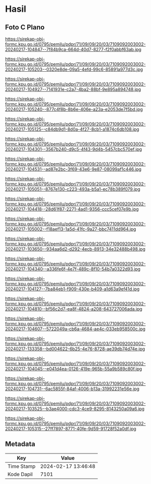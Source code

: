 # Hasil

## Foto C Plano

https://sirekap-obj-formc.kpu.go.id/0795/pemilu/pdpr/71/09/09/20/03/7109092003002-20240217-104847--7f84b9ca-664d-40d7-8277-f2f0abbf63ab.jpg

https://sirekap-obj-formc.kpu.go.id/0795/pemilu/pdpr/71/09/09/20/03/7109092003002-20240217-105203--0320e8de-09a5-4efd-99c6-85891a977d3c.jpg

https://sirekap-obj-formc.kpu.go.id/0795/pemilu/pdpr/71/09/09/20/03/7109092003002-20240217-104927--7141931e-c2a7-4ba2-88bf-9e895a894748.jpg

https://sirekap-obj-formc.kpu.go.id/0795/pemilu/pdpr/71/09/09/20/03/7109092003002-20240217-105240--877c4f8b-8b6e-406e-a23a-e2053de7f5bd.jpg

https://sirekap-obj-formc.kpu.go.id/0795/pemilu/pdpr/71/09/09/20/03/7109092003002-20240217-105125--c84db9d1-8d0a-4f27-8cb1-a1874c6db108.jpg

https://sirekap-obj-formc.kpu.go.id/0795/pemilu/pdpr/71/09/09/20/03/7109092003002-20240217-104301--3567b240-d9c5-4f43-9d4b-5457cbc570ef.jpg

https://sirekap-obj-formc.kpu.go.id/0795/pemilu/pdpr/71/09/09/20/03/7109092003002-20240217-104531--ad87e2bc-3f69-43e6-9e87-08099af1c446.jpg

https://sirekap-obj-formc.kpu.go.id/0795/pemilu/pdpr/71/09/09/20/03/7109092003002-20240217-105051--8767e130-c223-493a-b5a1-ec78b389f079.jpg

https://sirekap-obj-formc.kpu.go.id/0795/pemilu/pdpr/71/09/09/20/03/7109092003002-20240217-104418--28d61f87-2271-4ad1-9356-ccc5cef07e9b.jpg

https://sirekap-obj-formc.kpu.go.id/0795/pemilu/pdpr/71/09/09/20/03/7109092003002-20240217-105002--f18aef13-1a5d-41fc-9a27-bbc7411dd964.jpg

https://sirekap-obj-formc.kpu.go.id/0795/pemilu/pdpr/71/09/09/20/03/7109092003002-20240217-103650--934aa6d2-d292-4ecb-8913-34e32488b498.jpg

https://sirekap-obj-formc.kpu.go.id/0795/pemilu/pdpr/71/09/09/20/03/7109092003002-20240217-104340--a336fe6f-4e7f-489c-8f10-54b7a0322d93.jpg

https://sirekap-obj-formc.kpu.go.id/0795/pemilu/pdpr/71/09/09/20/03/7109092003002-20240217-104127--7ba84eb1-f909-430e-b409-a1d63a9ef41d.jpg

https://sirekap-obj-formc.kpu.go.id/0795/pemilu/pdpr/71/09/09/20/03/7109092003002-20240217-104810--bf56c2d7-ea8f-4824-a208-643727006ada.jpg

https://sirekap-obj-formc.kpu.go.id/0795/pemilu/pdpr/71/09/09/20/03/7109092003002-20240217-104607--5722049a-cb6a-4684-ae4c-033eb958500c.jpg

https://sirekap-obj-formc.kpu.go.id/0795/pemilu/pdpr/71/09/09/20/03/7109092003002-20240217-133358--bd004622-6b25-4e76-8728-ae39db74d74e.jpg

https://sirekap-obj-formc.kpu.go.id/0795/pemilu/pdpr/71/09/09/20/03/7109092003002-20240217-104045--e041d4ea-0126-419e-965b-55a9b589c80f.jpg

https://sirekap-obj-formc.kpu.go.id/0795/pemilu/pdpr/71/09/09/20/03/7109092003002-20240217-104731--6ac5855f-84af-4006-b13a-31992231e56e.jpg

https://sirekap-obj-formc.kpu.go.id/0795/pemilu/pdpr/71/09/09/20/03/7109092003002-20240217-103525--b3ae4000-cdc3-4ce9-8295-8143250a09a6.jpg

https://sirekap-obj-formc.kpu.go.id/0795/pemilu/pdpr/71/09/09/20/03/7109092003002-20240217-105315--27ff7897-8771-40fe-9d59-91728f52a0df.jpg


## Metadata

| Key        | Value               |
| ---------- | ------------------- |
| Time Stamp | 2024-02-17 13:46:48 |
| Kode Dapil | 7101                |



